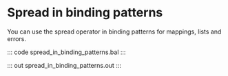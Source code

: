 # Spread in binding patterns

You can use the spread operator in binding patterns for mappings, lists and errors.

::: code spread_in_binding_patterns.bal :::

::: out spread_in_binding_patterns.out :::